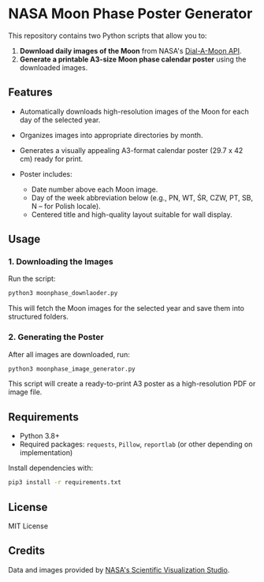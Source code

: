 # NASA Moon Phase Poster Generator

This repository contains two Python scripts that allow you to:

1. **Download daily images of the Moon** from NASA's [Dial-A-Moon API](https://svs.gsfc.nasa.gov/api/dialamoon).
2. **Generate a printable A3-size Moon phase calendar poster** using the downloaded images.

## Features

* Automatically downloads high-resolution images of the Moon for each day of the selected year.
* Organizes images into appropriate directories by month.
* Generates a visually appealing A3-format calendar poster (29.7 x 42 cm) ready for print.
* Poster includes:

  * Date number above each Moon image.
  * Day of the week abbreviation below (e.g., PN, WT, ŚR, CZW, PT, SB, N – for Polish locale).
  * Centered title and high-quality layout suitable for wall display.

## Usage

### 1. Downloading the Images

Run the script:

```bash
python3 moonphase_downlaoder.py
```

This will fetch the Moon images for the selected year and save them into structured folders.

### 2. Generating the Poster

After all images are downloaded, run:

```bash
python3 moonphase_image_generator.py
```

This script will create a ready-to-print A3 poster as a high-resolution PDF or image file.

## Requirements

* Python 3.8+
* Required packages: `requests`, `Pillow`, `reportlab` (or other depending on implementation)

Install dependencies with:

```bash
pip3 install -r requirements.txt
```

## License

MIT License

## Credits

Data and images provided by [NASA's Scientific Visualization Studio](https://svs.gsfc.nasa.gov/).
